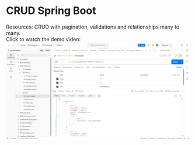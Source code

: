 
# CRUD Spring Boot
Resources: CRUD with pagination, validations and relationships many to many.<br>
Click to watch the demo video:
[![Watch the video](https://github.com/igorcamposdeborba/SpringBoot_catalog_products/blob/main/crud-endpoints.png?raw=true)](https://youtu.be/eAngq_CVAJ8)
